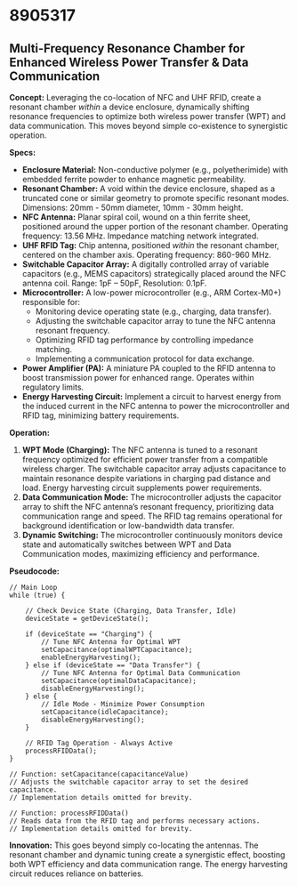 # 8905317

## Multi-Frequency Resonance Chamber for Enhanced Wireless Power Transfer & Data Communication

**Concept:** Leveraging the co-location of NFC and UHF RFID, create a resonant chamber *within* a device enclosure, dynamically shifting resonance frequencies to optimize both wireless power transfer (WPT) and data communication. This moves beyond simple co-existence to synergistic operation.

**Specs:**

*   **Enclosure Material:** Non-conductive polymer (e.g., polyetherimide) with embedded ferrite powder to enhance magnetic permeability.
*   **Resonant Chamber:** A void within the device enclosure, shaped as a truncated cone or similar geometry to promote specific resonant modes. Dimensions: 20mm - 50mm diameter, 10mm - 30mm height.
*   **NFC Antenna:** Planar spiral coil, wound on a thin ferrite sheet, positioned around the upper portion of the resonant chamber. Operating frequency: 13.56 MHz. Impedance matching network integrated.
*   **UHF RFID Tag:** Chip antenna, positioned *within* the resonant chamber, centered on the chamber axis. Operating frequency: 860-960 MHz.
*   **Switchable Capacitor Array:** A digitally controlled array of variable capacitors (e.g., MEMS capacitors) strategically placed around the NFC antenna coil. Range: 1pF – 50pF, Resolution: 0.1pF.
*   **Microcontroller:** A low-power microcontroller (e.g., ARM Cortex-M0+) responsible for:
    *   Monitoring device operating state (e.g., charging, data transfer).
    *   Adjusting the switchable capacitor array to tune the NFC antenna resonant frequency.
    *   Optimizing RFID tag performance by controlling impedance matching.
    *   Implementing a communication protocol for data exchange.
*   **Power Amplifier (PA):** A miniature PA coupled to the RFID antenna to boost transmission power for enhanced range. Operates within regulatory limits.
*   **Energy Harvesting Circuit:** Implement a circuit to harvest energy from the induced current in the NFC antenna to power the microcontroller and RFID tag, minimizing battery requirements.

**Operation:**

1.  **WPT Mode (Charging):** The NFC antenna is tuned to a resonant frequency optimized for efficient power transfer from a compatible wireless charger. The switchable capacitor array adjusts capacitance to maintain resonance despite variations in charging pad distance and load. Energy harvesting circuit supplements power requirements.
2.  **Data Communication Mode:** The microcontroller adjusts the capacitor array to shift the NFC antenna’s resonant frequency, prioritizing data communication range and speed. The RFID tag remains operational for background identification or low-bandwidth data transfer.
3.  **Dynamic Switching:** The microcontroller continuously monitors device state and automatically switches between WPT and Data Communication modes, maximizing efficiency and performance.

**Pseudocode:**

```
// Main Loop
while (true) {

    // Check Device State (Charging, Data Transfer, Idle)
    deviceState = getDeviceState();

    if (deviceState == "Charging") {
        // Tune NFC Antenna for Optimal WPT
        setCapacitance(optimalWPTCapacitance);
        enableEnergyHarvesting();
    } else if (deviceState == "Data Transfer") {
        // Tune NFC Antenna for Optimal Data Communication
        setCapacitance(optimalDataCapacitance);
        disableEnergyHarvesting();
    } else {
        // Idle Mode - Minimize Power Consumption
        setCapacitance(idleCapacitance);
        disableEnergyHarvesting();
    }

    // RFID Tag Operation - Always Active
    processRFIDData();
}

// Function: setCapacitance(capacitanceValue)
// Adjusts the switchable capacitor array to set the desired capacitance.
// Implementation details omitted for brevity.

// Function: processRFIDData()
// Reads data from the RFID tag and performs necessary actions.
// Implementation details omitted for brevity.
```

**Innovation:** This goes beyond simply co-locating the antennas. The resonant chamber and dynamic tuning create a synergistic effect, boosting both WPT efficiency and data communication range. The energy harvesting circuit reduces reliance on batteries.